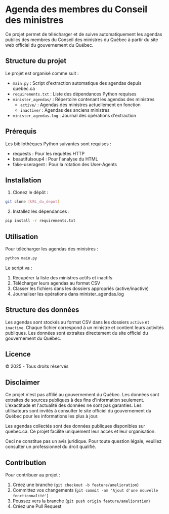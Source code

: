 # Agenda des membres du Conseil des ministres

Ce projet permet de télécharger et de suivre automatiquement les agendas publics des membres du Conseil des ministres du Québec à partir du site web officiel du gouvernement du Québec.

## Structure du projet

Le projet est organisé comme suit :

- `main.py` : Script d'extraction automatique des agendas depuis quebec.ca
- `requirements.txt` : Liste des dépendances Python requises
- `minister_agendas/` : Répertoire contenant les agendas des ministres
  - `active/` : Agendas des ministres actuellement en fonction
  - `inactive/` : Agendas des anciens ministres
- `minister_agendas.log` : Journal des opérations d'extraction

## Prérequis

Les bibliothèques Python suivantes sont requises :
- requests : Pour les requêtes HTTP
- beautifulsoup4 : Pour l'analyse du HTML
- fake-useragent : Pour la rotation des User-Agents

## Installation

1. Clonez le dépôt :
```bash
git clone [URL_du_depot]
```

2. Installez les dépendances :
```bash
pip install -r requirements.txt
```

## Utilisation

Pour télécharger les agendas des ministres :
```bash
python main.py
```

Le script va :
1. Récupérer la liste des ministres actifs et inactifs
2. Télécharger leurs agendas au format CSV
3. Classer les fichiers dans les dossiers appropriés (active/inactive)
4. Journaliser les opérations dans minister_agendas.log

## Structure des données

Les agendas sont stockés au format CSV dans les dossiers `active` et `inactive`. Chaque fichier correspond à un ministre et contient leurs activités publiques. Les données sont extraites directement du site officiel du gouvernement du Québec.

## Licence

© 2025 - Tous droits réservés

## Disclaimer

Ce projet n'est pas affilié au gouvernement du Québec. Les données sont extraites de sources publiques à des fins d'information seulement. L'exactitude et l'actualité des données ne sont pas garanties. Les utilisateurs sont invités à consulter le site officiel du gouvernement du Québec pour les informations les plus à jour.

Les agendas collectés sont des données publiques disponibles sur quebec.ca. Ce projet facilite uniquement leur accès et leur organisation.

Ceci ne constitue pas un avis juridique. Pour toute question légale, veuillez consulter un professionnel du droit qualifié.

## Contribution

Pour contribuer au projet :

1. Créez une branche (`git checkout -b feature/amelioration`)
2. Committez vos changements (`git commit -am 'Ajout d'une nouvelle fonctionnalité'`)
3. Poussez vers la branche (`git push origin feature/amelioration`)
4. Créez une Pull Request